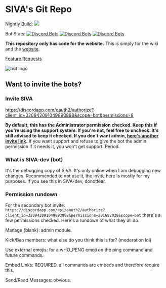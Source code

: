 # SIVA's Git Repo
Nightly Build: ![](https://greem.visualstudio.com/_apis/public/build/definitions/a8e3cd4d-6001-43ff-ae22-5a7d66420da7/3/badge)

Bot Stats:
[![Discord Bots](https://discordbots.org/api/widget/status/320942091049893888.svg)](https://discordbots.org/bot/320942091049893888)
[![Discord Bots](https://discordbots.org/api/widget/upvotes/320942091049893888.svg)](https://discordbots.org/bot/320942091049893888)
[![Discord Bots](https://discordbots.org/api/widget/lib/320942091049893888.svg)](https://discordbots.org/bot/320942091049893888)


**This repository only has code for the website.** This is simply for the wiki and the [website](https://greemdotcs.github.io). 

[Feature Requests](https://feathub.com/Greeem/greeem.github.io)

![bot logo](https://raw.githubusercontent.com/Greeem/SIVA-Issues/master/Images/SIVA_25.png)

## Want to invite the bots?

### Invite SIVA
https://discordapp.com/oauth2/authorize?client_id=320942091049893888&scope=bot&permissions=8
  
**By default, this has the Administrator permission checked. Keep this if you're using the support system. If you're not, feel free to uncheck. It's still advised to keep it checked. If you don't want admin, [here's another invite link](https://discordapp.com/api/oauth2/authorize?client_id=320942091049893888&permissions=201682038&scope=bot).**
If you want support and refuse to give the bot the admin permission if it needs it, you won't get support. Period.

### What is SIVA-dev (bot)
It's the debugging copy of SIVA. It's only online when I am debugging new changes. Recommended to not use it, the invite here is mostly for my purposes. If you see this in SIVA-dev, donotfear.

### Permission rundown

For the secondary bot invite: `https://discordapp.com/api/oauth2/authorize?client_id=320942091049893888&permissions=201682038&scope=bot` there's a few permissions checked. Here's a rundown of what they all do.

Manage {blank}: admin module.

Kick/Ban members: what else do you think this is for? (moderation lol)

Use external emojis: for a wHO_PENG emoji on the ping command and future commands.

Embed Links: REQUIRED. all commands are embeds and therefore require this.

Send/Read Messages: obvious.
  


